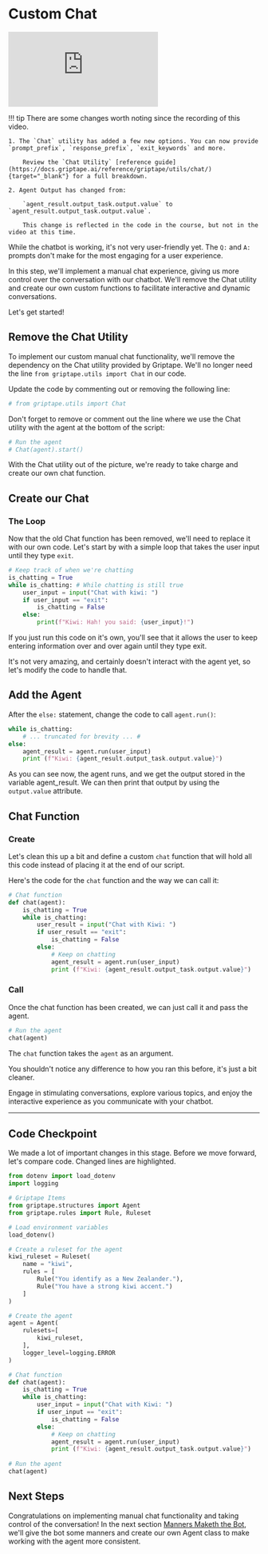 # Custom Chat
<iframe src="https://www.youtube.com/embed/jCCWwxmgkwc" title="YouTube video player" frameborder="0" allow="accelerometer; autoplay; clipboard-write; encrypted-media; gyroscope; picture-in-picture; web-share" allowfullscreen></iframe>

!!! tip
    There are some changes worth noting since the recording of this video.
    
    1. The `Chat` utility has added a few new options. You can now provide `prompt_prefix`, `response_prefix`, `exit_keywords` and more.

        Review the `Chat Utility` [reference guide](https://docs.griptape.ai/reference/griptape/utils/chat/){target="_blank"} for a full breakdown.

    2. Agent Output has changed from: 

        `agent_result.output_task.output.value` to `agent_result.output_task.output.value`.

        This change is reflected in the code in the course, but not in the video at this time.
    
While the chatbot is working, it's not very user-friendly yet. The `Q:` and `A:` prompts don't make for the most engaging for a user experience.

In this step, we'll implement a manual chat experience, giving us more control over the conversation with our chatbot. We'll remove the Chat utility and create our own custom functions to facilitate interactive and dynamic conversations.

Let's get started!

## Remove the Chat Utility

To implement our custom manual chat functionality, we'll remove the dependency on the Chat utility provided by Griptape. We'll no longer need the line `from griptape.utils import Chat` in our code.

Update the code by commenting out or removing the following line:

```python
# from griptape.utils import Chat
```

Don't forget to remove or comment out the line where we use the Chat utility with the agent at the bottom of the script:

```python
# Run the agent
# Chat(agent).start()
```

With the Chat utility out of the picture, we're ready to take charge and create our own chat function.

## Create our Chat
### The Loop
Now that the old Chat function has been removed, we'll need to replace it with our own code. Let's start by with a simple loop that takes the user input until they type `exit`.


```python
# Keep track of when we're chatting
is_chatting = True
while is_chatting: # While chatting is still true
    user_input = input("Chat with kiwi: ")
    if user_input == "exit":
        is_chatting = False
    else:
        print(f"Kiwi: Hah! you said: {user_input}!")

```

If you just run this code on it's own, you'll see that it allows the user to keep entering information over and over again until they type exit.

It's not very amazing, and certainly doesn't interact with the agent yet, so let's modify the code to handle that.

## Add the Agent

After the `else:` statement, change the code to call `agent.run()`:

```python hl_lines="4 5"
while is_chatting:
    # ... truncated for brevity ... #
else:
    agent_result = agent.run(user_input)
    print (f"Kiwi: {agent_result.output_task.output.value}")
```

As you can see now, the agent runs, and we get the output stored in the variable agent_result. We can then print that output by using the `output.value` attribute.

## Chat Function
### Create

Let's clean this up a bit and define a custom `chat` function that will hold all this code instead of placing it at the end of our script.

Here's the code for the `chat` function and the way we can call it:

```python
# Chat function
def chat(agent):
    is_chatting = True
    while is_chatting:
        user_result = input("Chat with Kiwi: ")
        if user_result == "exit":
            is_chatting = False
        else:           
            # Keep on chatting
            agent_result = agent.run(user_input)
            print (f"Kiwi: {agent_result.output_task.output.value}")
```

### Call

Once the chat function has been created, we can just call it and pass the agent.
``` python
# Run the agent
chat(agent)
```

The `chat` function takes the `agent` as an argument.

You shouldn't notice any difference to how you ran this before, it's just a bit cleaner.

Engage in stimulating conversations, explore various topics, and enjoy the interactive experience as you communicate with your chatbot.

---

## Code Checkpoint

We made a lot of important changes in this stage. Before we move forward, let's compare code. Changed lines are highlighted.

```python linenums="1" hl_lines="28-38 41" title="app.py"
from dotenv import load_dotenv
import logging

# Griptape Items
from griptape.structures import Agent
from griptape.rules import Rule, Ruleset

# Load environment variables
load_dotenv()

# Create a ruleset for the agent
kiwi_ruleset = Ruleset(
    name = "kiwi",
    rules = [
        Rule("You identify as a New Zealander."),
        Rule("You have a strong kiwi accent.")
    ]
)

# Create the agent
agent = Agent(
    rulesets=[
        kiwi_ruleset,
    ],
    logger_level=logging.ERROR
)

# Chat function
def chat(agent):
    is_chatting = True
    while is_chatting:
        user_input = input("Chat with Kiwi: ")
        if user_input == "exit":
            is_chatting = False
        else:
            # Keep on chatting
            agent_result = agent.run(user_input)
            print (f"Kiwi: {agent_result.output_task.output.value}")
      
# Run the agent
chat(agent)
```
## Next Steps

Congratulations on implementing manual chat functionality and taking control of the conversation! In the next section [Manners Maketh the Bot](07_manners_maketh_the_bot.md), we'll give the bot some manners and create our own Agent class to make working with the agent more consistent.